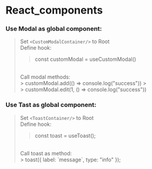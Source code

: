 # React_components


### Use Modal as global component:

> Set `<CustomModalContainer/>` to Root
> <br/>
> Define hook:
>> const customModal = useCustomModal()
> <br/>
> Call modal methods:
> <br/>
>> customModal.add(() => console.log("success"))
>> <br/>
>> customModal.edit(1, () => console.log("success"))





### Use Tast as global component:

> Set `<ToastContainer/>` to Root
> <br/>
> Define hook:
>> const toast = useToast();
><br/>
> Call toast as method:
> <br/>
>> toast({ label: `message`, type: "info" });



